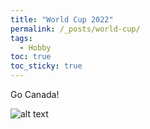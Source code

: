 ```yaml
---
title: "World Cup 2022"
permalink: /_posts/world-cup/
tags:
  - Hobby
toc: true
toc_sticky: true
---
```


Go Canada!
<br/>

![alt text](https://github.com/julianajlee/julianajlee.github.io/assets/images/canada-world-cup-promo.png?raw=true)

